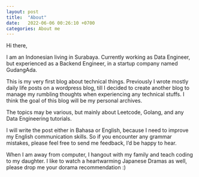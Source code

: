 ```yaml
---
layout: post
title:  "About"
date:   2022-06-06 00:26:10 +0700
categories: About me
---
```


Hi there, 

I am an Indonesian living in Surabaya. Currently working as Data Engineer, but experienced as a Backend Engineer, in a startup company named GudangAda.

This is my very first blog about technical things. Previously I wrote mostly daily life posts on a wordpress blog, till I decided to create another blog to manage my rumbling thoughts when experiencing any technical stuffs. I think the goal of this blog will be my personal archives.

The topics may be various, but mainly about Leetcode, Golang, and any Data Engineering tutorials.

I will write the post either in Bahasa or English, because I need to improve my English communication skills. So if you encounter any grammar mistakes, please feel free to send me feedback, I’d be happy to hear.

When I am away from computer, I hangout with my family and teach coding to my daughter. I like to watch a heartwarming Japanese Dramas as well, please drop me your dorama recommendation :)